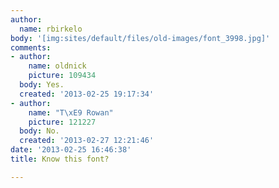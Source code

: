 ```yaml
---
author:
  name: rbirkelo
body: '[img:sites/default/files/old-images/font_3998.jpg]'
comments:
- author:
    name: oldnick
    picture: 109434
  body: Yes.
  created: '2013-02-25 19:17:34'
- author:
    name: "T\xE9 Rowan"
    picture: 121227
  body: No.
  created: '2013-02-27 12:21:46'
date: '2013-02-25 16:46:38'
title: Know this font?

---
```

